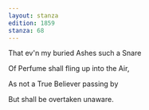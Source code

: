 ```yaml
---
layout: stanza
edition: 1859
stanza: 68
---
```


That ev'n my buried Ashes such a Snare

Of Perfume shall fling up into the Air,

⁠As not a True Believer passing by

But shall be overtaken unaware.